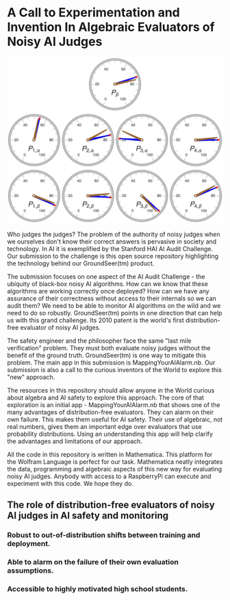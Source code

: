 # A Call to Experimentation and Invention In Algebraic Evaluators of Noisy AI Judges

![Algebraic evaluation of four noisy UCI Adult classifiers](img/UCIAdultPanel.jpg)

Who judges the judges? The problem of the authority of noisy judges when we ourselves don't know their correct answers is pervasive in society and technology. In AI it is exemplified by the Stanford HAI AI Audit Challenge. Our submission to the challenge is this open source repository
highlighting the technology behind our GroundSeer(tm) product.

The submission focuses on one aspect of the AI Audit Challenge - the ubiquity of black-box
noisy AI algorithms. How can we know that these algorithms are working correctly once
deployed? How can we have any assurance of their correctness without access to their internals
so we can audit them? We need to be able to monitor AI algorithms on the wild and we need
to do so robustly. GroundSeer(tm) points in one direction that can help us with this grand
challenge. Its 2010 patent is the world's first distribution-free evaluator of noisy AI
judges.

The safety engineer and the philosopher face the same "last mile verification" problem.
They must both evaluate noisy judges without the benefit of the ground truth. GroundSeer(tm)
is one way to mitigate this problem. The main app in this submission is MappingYourAIAlarm.nb.
Our submission
is also a call to the curious inventors of the World to explore this "new" approach.

The resources in this repository should allow anyone in the World curious about algebra and
AI safety to explore this approach. The core of that exploration is an initial app -
MappingYourAIAlarm.nb that shows one of the many advantages of distribution-free evaluators.
They can alarm on their own failure. This makes them useful for AI safety. Their use
of algebraic, not real numbers, gives them an important edge over evaluators that use
probability distributions. Using an understanding this app will help clarify the advantages
and limitations of our approach.

All the code in this repository is written in Mathematica. This
platform for the Wolfram Language is perfect for our task. Mathematica neatly integrates
the data, programming and algebraic aspects of this new way for evaluating noisy AI judges.
Anybody with access to a RaspberryPi can execute and experiment with this code. We hope
they do.

## The role of distribution-free evaluators of noisy AI judges in AI safety and monitoring

### Robust to out-of-distribution shifts between training and deployment.
### Able to alarm on the failure of their own evaluation assumptions.
### Accessible to highly motivated high school students.
